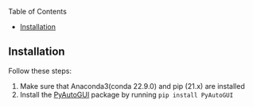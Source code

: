 Table of Contents
- [Installation](#installation)


## Installation
Follow these steps:
1. Make sure that Anaconda3(conda 22.9.0) and pip (21.x) are installed 
2. Install the [PyAutoGUI](https://pypi.org/project/PyAutoGUI/) package by running `pip install PyAutoGUI`